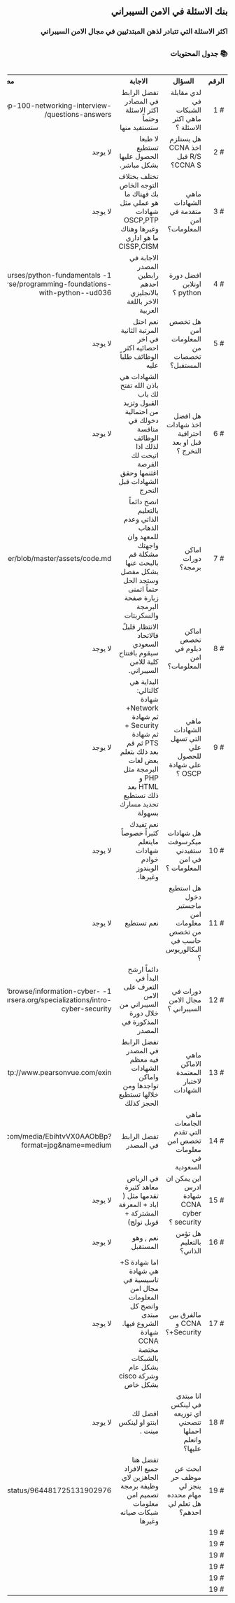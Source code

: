 <h2 dir='rtl' align='right'>بنك الاسئلة في الامن السيبراني </h2>

<h3 dir='rtl' align='right'> اكثر الاسئلة التي تتبادر لذهن المبتدئيين في مجال الامن السيبراني</h3>

## <h3 dir='rtl' align='right'>📚 جدول المحتويات  </h3>

 <table dir='rtl' align="right">
  <tr>
    <th>الرقم </th>
    <th> السؤال </th>
    <th> الاجابة </th>
    <th> مصادر </th>
    <tr>
    <td> # 1 </td> 
    <td> لدي مقابلة في الشبكات ماهي اكثر الاسئلة ؟</td>
    <td>تفضل الرابط في المصادر اكثر الاسئلة وحتماً ستستفيد منها </td>
    <td>https://career.guru99.com/top-100-networking-interview-questions-answers/</td>
  </tr>  
      <tr>
    <td> # 2 </td> 
    <td> هل يستلزم اخذ CCNA R/S  قبل CCNA S؟</td>
    <td>لا طبعا تستطيع الحصول عليها بشكل مباشر. </td>
    <td>لا يوجد</td>
  </tr>  
      <tr>
    <td> # 3 </td> 
    <td>ماهي الشهادات متقدمة في امن المعلومات؟</td>
    <td>تختلف بختلاف التوجه الخاص بك فهناك ما هو عملي مثل شهادات OSCP,PTP وغيرها وهناك ما هو اداري CISSP,CISM </td>
    <td>لا يوجد</td>
  </tr>  
      <tr>
    <td> # 4 </td> 
    <td>افضل دورة اونلاين python ؟</td>
    <td>الاجابة في المصدر رابطين احدهم بالانجليزي الاخر باللغة العربية </td>
    <td>1- https://www.pluralsight.com/courses/python-fundamentals 2-https://sa.udacity.com/course/programming-foundations-with-python--ud036 </td>
  </tr>  
      <tr>
    <td> # 5 </td> 
    <td>هل تخصص امن المعلومات من تخصصات المستقبل؟</td>
    <td> نعم احتل المرتبة الثانية في اخر احصائيه اكثر الوظائف طلباً عليه</td>
    <td>لا يوجد</td>
  </tr>  
      <tr>
    <td> # 6 </td> 
    <td>هل افضل اخذ شهادات احترافية قبل او بعد التخرج ؟</td>
    <td>الشهادات هي باذن الله تفتح لك باب القبول وتزيد من احتمالية دخولك في منافسة الوظائف لذلك اذا اتيحت لك الفرصة اغتنمها وحقق الشهادات قبل التحرج </td>
    <td>لا يوجد</td>
  </tr>  
    </tr>  
      <tr>
    <td> # 7 </td> 
    <td>اماكن دورات برمجة؟</td>
    <td>انصح دائماً بالتعليم الذاتي وعدم الذهاب للمعهد وان واجهتك مشكلة قم بالبحث عنها بشكل مفصل وستجد الحل حتماً اتمنى زيارة صفحة البرمجة والسكربتات   </td>
    <td>https://github.com/Malajab/incyber/blob/master/assets/code.md</td>
  </tr>  
    </tr>  
      <tr>
    <td> # 8 </td> 
    <td>اماكن تخصص دبلوم في امن المعلومات؟</td>
    <td>الانتظار قليلً فالاتحاد السعودي سيقوم بافتتاح كلية للامن السيبراني. </td>
    <td>لا يوجد</td>
  </tr>  
    </tr>  
      <tr>
    <td> # 9 </td> 
    <td>ماهي الشهادات التي تسهل علي للحصول على شهادة OSCP ؟</td>
    <td> البداية هي كالتالي: شهادة Network+ ثم شهادة Security + ثم شهادة PTS ثم قم بعد ذلك بتعلم بعض لغات البرمجة مثل PHP و HTML بعد ذلك تستطيع تحديد مسارك بسهولة</td>
    <td>لا يوجد</td>
  </tr>  
    </tr>  
      <tr>
    <td> # 10 </td> 
    <td>هل شهادات ميكرسوفت ستفيدني في امن المعلومات ؟</td>
    <td>نعم تفيدك كثيراً خصوصاً مايتعلم شهادات خوادم الويندوز وغيرها. </td>
    <td>لا يوجد</td>
  </tr>  
    </tr>  
      <tr>
    <td> # 11 </td> 
    <td>هل استطيع دخول ماجستير امن معلومات من تخصص حاسب في البكالوريوس ؟</td>
    <td> نعم تستطيع</td>
    <td>لا يوجد</td>
  </tr>  
    </tr>  
      <tr>
    <td> # 12 </td> 
    <td>دورات في مجال الامن السيبراني ؟</td>
    <td>دائماً ارشح البدأ في التعرف على الامن السيبراني من خلال دورة المذكورة في المصدر </td>
    <td>1- https://www.pluralsight.com/browse/information-cyber-security 2- https://www.coursera.org/specializations/intro-cyber-security</td>
  </tr>  
  </tr>  
      <tr>
    <td> # 13 </td> 
    <td> ماهي الاماكن المعتمدة لاختبار الشهادات </td>
    <td>تفضل الرابط في المصدر فيه معظم الشهادات واماكن تواجدها ومن خلالها تستطيع الحجز كذلك </td>
    <td>http://www.pearsonvue.com/exin/</td>
  </tr>  
    </tr>  
      <tr>
    <td> # 14 </td> 
    <td>ماهي الجامعات التي تقدم تخصص امن معلومات في السعودية </td>
    <td>تفضل الرابط في المصدر</td>
    <td>https://pbs.twimg.com/media/EbihtvVX0AAObBp?format=jpg&name=medium</td>
  </tr>  
    </tr>  
      <tr>
    <td> # 15 </td> 
    <td>  اين يمكن ان ادرس شهادة CCNA cyber security  ؟</td>
    <td>في الرياض معاهد كثيرة تقدمها مثل ( اباد + المعرفة المشتركة + قوبل نولج) </td>
    <td>لا يوجد</td>
  </tr> 
      </tr>  
      <tr>
    <td> # 16 </td> 
    <td>هل تؤمن بالتعليم الذاتي؟ </td>
    <td>نعم , وهو المستقبل </td>
    <td>لا يوجد</td>
  </tr> 
      </tr>  
      <tr>
    <td> # 17 </td> 
    <td>مالفرق بين CCNA  و Security+؟ </td>
    <td>  اما شهادة S+ هي شهادة تاسيسية في مجال امن المعلومات وانصح كل مبتدى الشروع فيها. شهادة CCNA  مختصة بالشبكات بشكل عام وشركة cisco بشكل خاص  </td>
    <td>لا يوجد</td>
  </tr> 
      </tr>  
      <tr>
    <td> # 18 </td> 
    <td>انا مبتدى في لينكس اي توزيعه تنصحني احملها واتعلم عليها؟ </td>
    <td>افضل لك ابنتو او لينكس مينت . </td>
    <td>لا يوجد</td>
  </tr> 
      </tr>  
      <tr>
    <td> # 19 </td> 
    <td> ابحث عن موظف حر ينجز لي مهام محدده هل تعلم لي احدهم؟ </td>
    <td>تفضل هنا جميع الافراد الجاهزين لاي وظيفة برمجة تصميم امن معلومات شبكات صيانه وغيرها </td>
    <td>https://twitter.com/MAlajab/status/964481725131902976 </td>
  </tr> 
      </tr>  
      <tr>
    <td> # 19 </td> 
    <td>  </td>
    <td> </td>
    <td> </td>
  </tr> 
        </tr>  
      <tr>
    <td> # 19 </td> 
    <td>  </td>
    <td> </td>
    <td> </td>
  </tr> 
        </tr>  
      <tr>
    <td> # 19 </td> 
    <td>  </td>
    <td> </td>
    <td> </td>
  </tr> 
        </tr>  
      <tr>
    <td> # 19 </td> 
    <td>  </td>
    <td> </td>
    <td> </td>
  </tr> 
        </tr>  
      <tr>
    <td> # 19 </td> 
    <td>  </td>
    <td> </td>
    <td> </td>
  </tr> 
        </tr>  
      <tr>
    <td> # 19 </td> 
    <td>  </td>
    <td> </td>
    <td> </td>
  </tr> 
